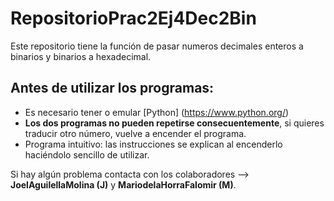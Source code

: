 # RepositorioPrac2Ej4Dec2Bin
 Este repositorio tiene la función de pasar numeros decimales enteros a binarios y binarios a hexadecimal.
 ## Antes de utilizar los programas:
 - Es necesario tener o emular [Python] (https://www.python.org/)
 - **Los dos programas no pueden repetirse consecuentemente**, si quieres traducir otro número, vuelve a encender el programa.
 - Programa intuitivo: las instrucciones se explican al encenderlo haciéndolo sencillo de utilizar.

Si hay algún problema contacta con los colaboradores -->  **JoelAguilellaMolina (J)** y **MariodelaHorraFalomir (M)**.
 
